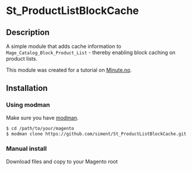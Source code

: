 # St_ProductListBlockCache

## Description

A simple module that adds cache information to `Mage_Catalog_Block_Product_List` - thereby enabling block caching on product lists.

This module was created for a tutorial on [Minute.no](http://www.minute.no). 
 
## Installation

### Using modman

Make sure you have [modman](https://github.com/colinmollenhour/modman).

```bash
$ cd /path/to/your/magento
$ modman clone https://github.com/siment/St_ProductListBlockCache.git
```

### Manual install

Download files and copy to your Magento root
